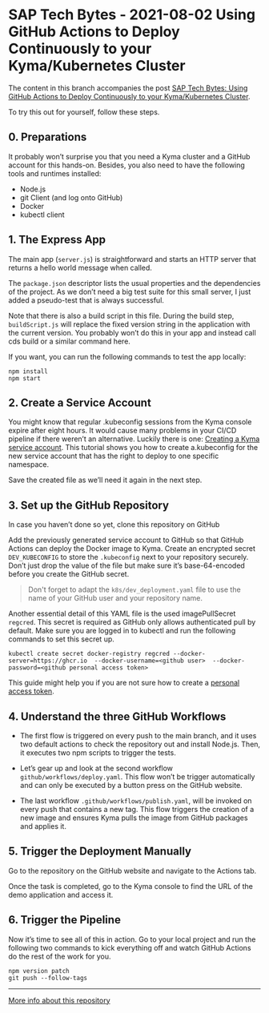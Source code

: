 # SAP Tech Bytes - 2021-08-02 Using GitHub Actions to Deploy Continuously to your Kyma/Kubernetes Cluster

The content in this branch accompanies the post [SAP Tech Bytes: Using GitHub Actions to Deploy Continuously to your Kyma/Kubernetes Cluster](https://blogs.sap.com/2021/02/INSERT/).

To try this out for yourself, follow these steps.
## 0. Preparations
It probably won’t surprise you that you need a Kyma cluster and a GitHub account for this hands-on. Besides, you also need to have the following tools and runtimes installed:

- Node.js
- git Client (and log onto GitHub)
- Docker
- kubectl client

## 1. The Express App
The main app (`server.js`) is straightforward and starts an HTTP server that returns a hello world message when called.

The `package.json` descriptor lists the usual properties and the dependencies of the project. As we don’t need a big test suite for this small server, I just added a pseudo-test that is always successful.

Note that there is also a build script in this file. During the build step, `buildScript.js` will replace the fixed version string in the application with the current version. You probably won’t do this in your app and instead call cds build or a similar command here.

If you want, you can run the following commands to test the app locally:
```
npm install
npm start
```
## 2. Create a Service Account
You might know that regular .kubeconfig sessions from the Kyma console expire after eight hours. It would cause many problems in your CI/CD pipeline if there weren’t an alternative. Luckily there is one: [Creating a Kyma service account](https://developers.sap.com/tutorials/kyma-create-service-account.html). This tutorial shows you how to create a.kubeconfig for the new service account that has the right to deploy to one specific namespace.

Save the created file as we’ll need it again in the next step.

## 3. Set up the GitHub Repository
In case you haven’t done so yet, clone this repository on GitHub

Add the previously generated service account to GitHub so that GitHub Actions can deploy the Docker image to Kyma. Create an encrypted secret `DEV_KUBECONFIG` to store the `.kubeconfig` next to your repository securely. Don’t just drop the value of the file but make sure it’s base-64-encoded before you create the GitHub secret.

> Don't forget to adapt the `k8s/dev_deployment.yaml` file to use the name of your GitHub user and your repository name.

Another essential detail of this YAML file is the used imagePullSecret `regcred`. This secret is required as GitHub only allows authenticated pull by default. Make sure you are logged in to kubectl and run the following commands to set this secret up. 
```
kubectl create secret docker-registry regcred --docker-server=https://ghcr.io  --docker-username=<github user>  --docker-password=<github personal access token>
```
This guide might help you if you are not sure how to create a [personal access token](https://docs.github.com/en/github/authenticating-to-github/keeping-your-account-and-data-secure/creating-a-personal-access-token).


## 4. Understand the three GitHub Workflows

 - The first flow is triggered on every push to the main branch, and it uses two default actions to check the repository out and install Node.js. Then, it executes two npm scripts to trigger the tests.

 
- Let’s gear up and look at the second workflow `github/workflows/deploy.yaml`. This flow won’t be trigger automatically and can only be executed by a button press on the GitHub website.

- The last workflow `.github/workflows/publish.yaml`, will be invoked on every push that contains a new tag. This flow triggers the creation of a new image and ensures Kyma pulls the image from GitHub packages and applies it.


## 5. Trigger the Deployment Manually
Go to the repository on the GitHub website and navigate to the Actions tab.

Once the task is completed, go to the Kyma console to find the URL of the demo application and access it.

## 6. Trigger the Pipeline
Now it’s time to see all of this in action. Go to your local project and run the following two commands to kick everything off and watch GitHub Actions do the rest of the work for you.
```
npm version patch
git push --follow-tags
```

---

[More info about this repository](https://github.com/SAP-samples/sap-tech-bytes)
